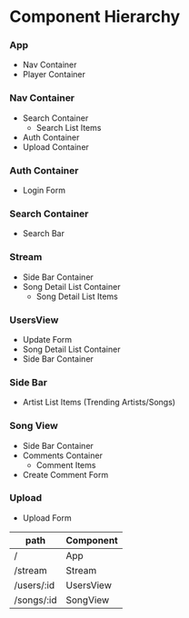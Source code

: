# Component Hierarchy

### App

- Nav Container
- Player Container

### Nav Container

- Search Container
  - Search List Items
- Auth Container
- Upload Container

### Auth Container

- Login Form

### Search Container

- Search Bar

### Stream

- Side Bar Container
- Song Detail List Container
  - Song Detail List Items

### UsersView

- Update Form
- Song Detail List Container
- Side Bar Container

### Side Bar

- Artist List Items (Trending Artists/Songs)

### Song View

- Side Bar Container
- Comments Container
  - Comment Items
- Create Comment Form

### Upload

- Upload Form

path | Component
-----|----------
/ | App
/stream | Stream
/users/:id | UsersView
/songs/:id | SongView
